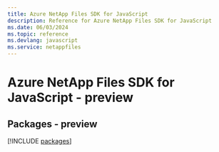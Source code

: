 ```yaml
---
title: Azure NetApp Files SDK for JavaScript
description: Reference for Azure NetApp Files SDK for JavaScript
ms.date: 06/03/2024
ms.topic: reference
ms.devlang: javascript
ms.service: netappfiles
---
```

# Azure NetApp Files SDK for JavaScript - preview
## Packages - preview
[!INCLUDE [packages](netapp-files-index.md)]